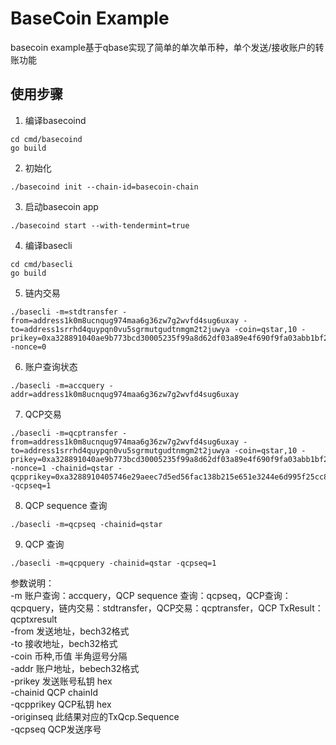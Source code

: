 # BaseCoin Example

basecoin example基于qbase实现了简单的单次单币种，单个发送/接收账户的转账功能

## 使用步骤

1. 编译basecoind
```
cd cmd/basecoind
go build
```
2. 初始化
```
./basecoind init --chain-id=basecoin-chain
```
3. 启动basecoin app
```
./basecoind start --with-tendermint=true
```
4. 编译basecli
```
cd cmd/basecli
go build
```
5. 链内交易
```
./basecli -m=stdtransfer -from=address1k0m8ucnqug974maa6g36zw7g2wvfd4sug6uxay -to=address1srrhd4quypqn0vu5sgrmutgudtnmgm2t2juwya -coin=qstar,10 -prikey=0xa328891040ae9b773bcd30005235f99a8d62df03a89e4f690f9fa03abb1bf22715fc9ca05613f2d8061492e9f8149510b5b67d340d199ff24f34c85dbbbd7e0df780e9a6cc -nonce=0
```
6. 账户查询状态
```
./basecli -m=accquery -addr=address1k0m8ucnqug974maa6g36zw7g2wvfd4sug6uxay
```
7. QCP交易
```
./basecli -m=qcptransfer -from=address1k0m8ucnqug974maa6g36zw7g2wvfd4sug6uxay -to=address1srrhd4quypqn0vu5sgrmutgudtnmgm2t2juwya -coin=qstar,10 -prikey=0xa328891040ae9b773bcd30005235f99a8d62df03a89e4f690f9fa03abb1bf22715fc9ca05613f2d8061492e9f8149510b5b67d340d199ff24f34c85dbbbd7e0df780e9a6cc -nonce=1 -chainid=qstar -qcpprikey=0xa3288910405746e29aeec7d5ed56fac138b215e651e3244e6d995f25cc8a74c40dd1ef8d2e8ac876faaa4fb281f17fb9bebb08bc14e016c3a88c6836602ca97595ae32300b -qcpseq=1
```
8. QCP sequence 查询
```
./basecli -m=qcpseq -chainid=qstar
```
9. QCP 查询
```
./basecli -m=qcpquery -chainid=qstar -qcpseq=1
```

参数说明：<br/>
-m            账户查询：accquery，QCP sequence 查询：qcpseq，QCP查询：qcpquery，链内交易：stdtransfer，QCP交易：qcptransfer，QCP TxResult：qcptxresult<br/>
-from         发送地址，bech32格式<br/>
-to           接收地址，bech32格式<br/>
-coin         币种,币值 半角逗号分隔<br/>
-addr         账户地址，bebech32格式<br/>
-prikey       发送账号私钥 hex<br/>
-chainid      QCP chainId<br/>
-qcpprikey    QCP私钥 hex<br/>
-originseq    此结果对应的TxQcp.Sequence<br/>
-qcpseq       QCP发送序号<br/>
